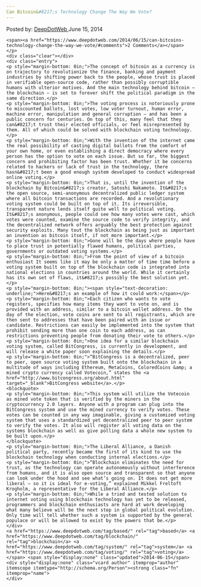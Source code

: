 ```yaml
---
Can Bitcoin&#8217;s Technology Change The Way We Vote?
---
```

<article class="post-listing post-5969 post type-post status-publish format-standard has-post-thumbnail hentry  tag-based tag-blockchain tag-system tag-voting">
    <div class="post-inner">
        <span>Posted by: <a href="https://www.deepdotweb.com/author/admin/" title="">DeepDotWeb </a></span>
    <span>June 15, 2014</span>
    
    <span><a href="https://www.deepdotweb.com/2014/06/15/can-bitcoins-technology-change-the-way-we-vote/#comments">2 Comments</a></span>
    </p>
    <div class="clear"></div>
    <div class="entry">
    <p style="margin-bottom: 0in;">The concept of bitcoin as a currency is on trajectory to revolutionize the finance, banking and payment industries by shifting power back to the people, whose trust is placed in verifiable open-source code, rather than possibly corruptible humans with ulterior motives. And the main technology behind bitcoin – the blockchain – is set to forever shift the political paradigm in the same direction.</p>
    <p style="margin-bottom: 0in;">The voting process is notoriously prone to miscounted ballots, lost votes, low voter turnout, human error, machine error, manipulation and general corruption – and has been a public concern for centuries. On top of this, many feel that they can&#8217;t trust their elected officials, or feel misrepresented by them. All of which could be solved with blockchain voting technology.</p>
    <p style="margin-bottom: 0in;">With the invention of the internet came the real possibility of casting digital ballots from the comfort of your own home, or even establishing a direct democracy where every person has the option to vote on each issue. But so far, the biggest concern and prohibiting factor has been trust. Whether it be concerns related to hackers or lack of trust in the technology, there hasn&#8217;t been a good enough system developed to conduct widespread online voting.</p>
    <p style="margin-bottom: 0in;">That is, until the invention of the blockchain by Bitcoin&#8217;s creator, Satoshi Nakamoto. It&#8217;s the open source, semi-anonymous decentralized public ledger system where all bitcoin transactions are recorded. And a revolutionary voting system could be built on top of it. Its irreversible, transparent nature lends itself quite well to political voting. It&#8217;s anonymous, people could see how many votes were cast, which votes were counted, examine the source code to verify integrity, and the decentralized network offers arguably the best protection against security exploits. Many tout the blockchain as being just as important an invention as bitcoin itself, if not more important.</p>
    <p style="margin-bottom: 0in;">Gone will be the days where people have to place trust in potentially flawed humans, political parties, governments or outdated voting systems.</p>
    <p style="margin-bottom: 0in;">From the point of view of a bitcoin enthusiast It seems like it may be only a matter of time time before a voting system built on top of the blockchain code is integrated into national elections in countries around the world. While it certainly has its own set of flaws, it&#8217;s possibly the best solution yet.</p>
    <p style="margin-bottom: 0in;"><span style="text-decoration: underline;">Here&#8217;s an example of how it could work:</span></p>
    <p style="margin-bottom: 0in;">Each citizen who wants to vote registers, specifies how many items they want to vote on, and is provided with an address, similar to a bitcoin wallet address. On the day of the election, vote coins are sent to all registrants, which are then sent to addresses that have been paired with an issue or candidate. Restrictions can easily be implemented into the system that prohibit sending more than one coin to each address, as can restrictions preventing people from donating their vote to others.</p>
    <p style="margin-bottom: 0in;">One idea for a similar blockchain voting system, called BitCongress, is currently in development, and will release a white paper soon explaining the details.</p>
    <p style="margin-bottom: 0in;">“BitCongress is a decentralized, peer to peer, open source voting system built onto the blockchain in a multitude of ways including Ethereum, MetaCoins, ColoredCoins &amp; a mined crypto currency called Votecoin,” states the <a href="http://www.bitcongress.org/about.html" target="_blank">BitCongress website</a>.</p>
    <blockquote>
    <p style="margin-bottom: 0in;">This system will utilize the Votecoin as mined vote token that is verified by the miners in the cryptocurrency 2.0 layers. Anyone with a program can plug into the BitCongress system and use the mined currency to verify votes. These votes can be counted in any way imaginable, giving a customized voting system that uses a standardized yet decentralized peer to peer system to verify the votes. It also will register all voting data on the systems blockchain as well as give polling data a whole new system to be built upon.</p>
    </blockquote>
    <p style="margin-bottom: 0in;">The Liberal Alliance, a Danish political party, recently became the first of its kind to use the blockchain technology when conducting internal elections.</p>
    <p style="margin-bottom: 0in;">“Blockchain eliminates the need for trust, as the technology can operate autonomously without interference from humans, and it is also open source and transparent so that anyone can look under the hood and see what’s going on. It does not get more liberal – so it is ideal for e-voting,” explained Mikkel Freltoft Krogholm, a representative for the Liberal Alliance.</p>
    <p style="margin-bottom: 0in;">While a tried and tested solution to internet voting using blockchain technology has yet to be released, programmers and blockchain enthusiasts are hard at work developing what many believe will be the next step in global political evolution. Only time will tell whether such a system is supported by the general populace or will be allowed to exist by the powers that be.</p>
    </div>
    <a href="https://www.deepdotweb.com/tag/based/" rel="tag">based</a> <a href="https://www.deepdotweb.com/tag/blockchain/" rel="tag">blockchain</a> <a href="https://www.deepdotweb.com/tag/system/" rel="tag">system</a> <a href="https://www.deepdotweb.com/tag/voting/" rel="tag">voting</a></span> <span style="display:none" class="updated">2014-06-15</span>
    <div style="display:none" class="vcard author" itemprop="author" itemscope itemtype="http://schema.org/Person"><strong class="fn" itemprop="name">
    </div>
</article>

